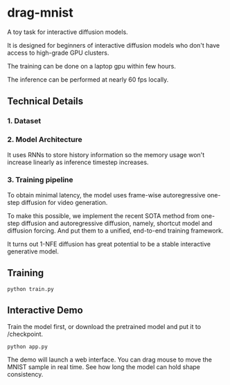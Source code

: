 # drag-mnist

A toy task for interactive diffusion models.

It is designed for beginners of interactive diffusion models who don't have access to high-grade GPU clusters.

The training can be done on a laptop gpu within few hours.

The inference can be performed at nearly 60 fps locally.

## Technical Details

### 1. Dataset


### 2. Model Architecture

It uses RNNs to store history information so the memory usage won't increase linearly as inference timestep increases.

### 3. Training pipeline

To obtain minimal latency, the model uses frame-wise autoregressive one-step diffusion for video generation.

To make this possible, we implement the recent SOTA method from one-step diffusion and autoregressive diffusion, namely, shortcut model and diffusion forcing. And put them to a unified, end-to-end training framework.

It turns out 1-NFE diffusion has great potential to be a stable interactive generative model.

## Training
```shell
python train.py
```

## Interactive Demo

Train the model first, or download the pretrained model and put it to /checkpoint.

```shell
python app.py
```

The demo will launch a web interface. You can drag mouse to move the MNIST sample in real time. See how long the model can hold shape consistency.

